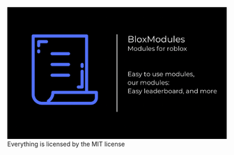 <img alt='Blox Modules Header Image for Profile' src='https://raw.githubusercontent.com/BloxModules/.github/main/profile/068CBDDA-3AC7-4470-849B-4D2EFB122294.png'>
Everything is licensed by the MIT license
